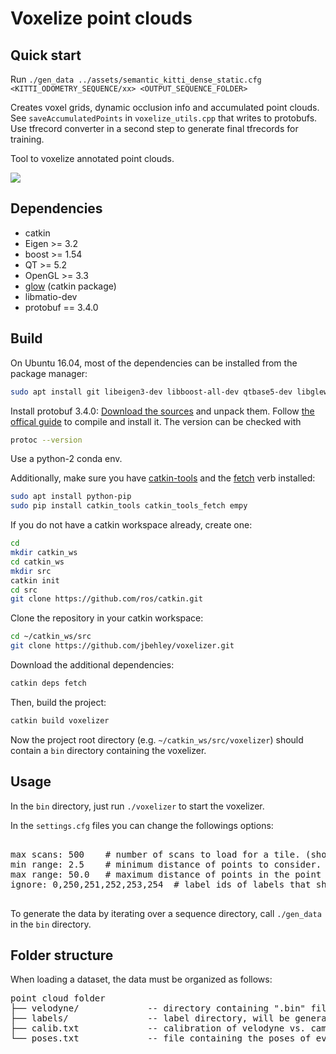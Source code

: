 # Voxelize point clouds

## Quick start

Run `./gen_data ../assets/semantic_kitti_dense_static.cfg <KITTI_ODOMETRY_SEQUENCE/xx> <OUTPUT_SEQUENCE_FOLDER>`

Creates voxel grids, dynamic occlusion info and accumulated point clouds.
See `saveAccumulatedPoints` in `voxelize_utils.cpp` that writes to protobufs.
Use tfrecord converter in a second step to generate final tfrecords for training.

 Tool to voxelize annotated point clouds. 
 
 ![](assets/voxelizer.png)
 
## Dependencies

* catkin
* Eigen >= 3.2
* boost >= 1.54
* QT >= 5.2
* OpenGL >= 3.3
* [glow](https://github.com/jbehley/glow) (catkin package)
* libmatio-dev
* protobuf == 3.4.0
 
## Build
  
On Ubuntu 16.04, most of the dependencies can be installed from the package manager:
```bash
sudo apt install git libeigen3-dev libboost-all-dev qtbase5-dev libglew-dev catkin libmatio-dev
```

Install protobuf 3.4.0:
[Download the sources](https://github.com/protocolbuffers/protobuf/archive/refs/tags/v3.4.0.zip) and unpack them.
Follow [the offical guide](https://github.com/protocolbuffers/protobuf/blob/master/src/README.md) to compile and install it.
The version can be checked with 
```bash
protoc --version
```

Use a python-2 conda env.

Additionally, make sure you have [catkin-tools](https://catkin-tools.readthedocs.io/en/latest/) and the [fetch](https://github.com/Photogrammetry-Robotics-Bonn/catkin_tools_fetch) verb installed:
```bash
sudo apt install python-pip
sudo pip install catkin_tools catkin_tools_fetch empy
```

If you do not have a catkin workspace already, create one:
```bash
cd
mkdir catkin_ws
cd catkin_ws
mkdir src
catkin init
cd src
git clone https://github.com/ros/catkin.git
```
Clone the repository in your catkin workspace:
```bash
cd ~/catkin_ws/src
git clone https://github.com/jbehley/voxelizer.git
```
Download the additional dependencies:
```bash
catkin deps fetch
```
Then, build the project:
```bash
catkin build voxelizer
```
Now the project root directory (e.g. `~/catkin_ws/src/voxelizer`) should contain a `bin` directory containing the voxelizer.

## Usage


In the `bin` directory, just run `./voxelizer` to start the voxelizer. 


In the `settings.cfg` files you can change the followings options:

<pre>

max scans: 500    # number of scans to load for a tile. (should be maybe 1000), but this currently very memory consuming.
min range: 2.5    # minimum distance of points to consider.
max range: 50.0   # maximum distance of points in the point cloud.
ignore: 0,250,251,252,253,254  # label ids of labels that should be ignored when building a voxelgrid.

</pre>

To generate the data by iterating over a sequence directory, call `./gen_data` in the `bin` directory.


 
## Folder structure

When loading a dataset, the data must be organized as follows:

<pre>
point cloud folder
├── velodyne/             -- directory containing ".bin" files with Velodyne point clouds.   
├── labels/               -- label directory, will be generated if not present.    
├── calib.txt             -- calibration of velodyne vs. camera. needed for projection of point cloud into camera.  
└── poses.txt             -- file containing the poses of every scan.
</pre>
